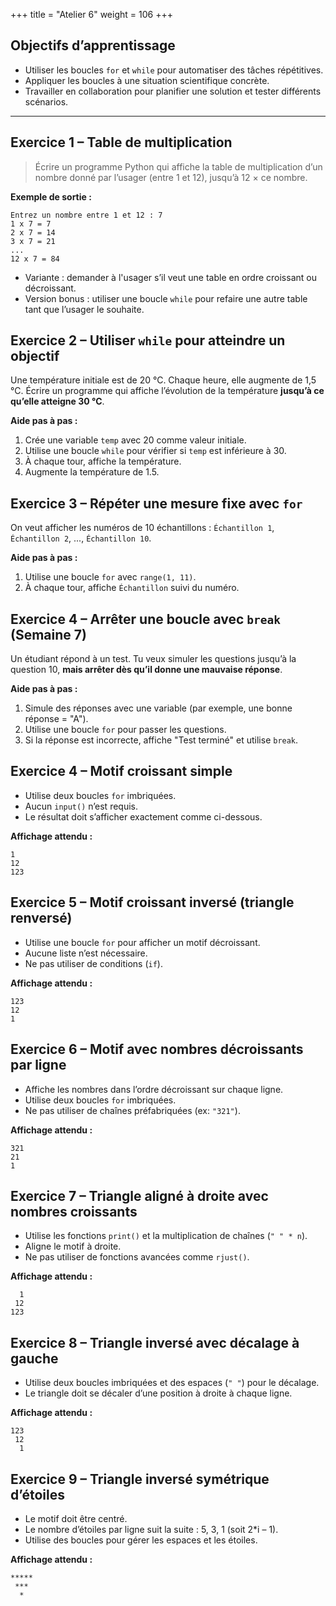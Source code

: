 +++
title = "Atelier 6"
weight = 106
+++


## Objectifs d’apprentissage

* Utiliser les boucles `for` et `while` pour automatiser des tâches répétitives.
* Appliquer les boucles à une situation scientifique concrète.
* Travailler en collaboration pour planifier une solution et tester différents scénarios.

---

## Exercice 1 – Table de multiplication

> Écrire un programme Python qui affiche la table de multiplication d’un nombre donné par l’usager (entre 1 et 12), jusqu’à 12 × ce nombre.

**Exemple de sortie :**

```
Entrez un nombre entre 1 et 12 : 7
1 x 7 = 7
2 x 7 = 14
3 x 7 = 21
...
12 x 7 = 84
```

* Variante : demander à l'usager s’il veut une table en ordre croissant ou décroissant.
* Version bonus : utiliser une boucle `while` pour refaire une autre table tant que l’usager le souhaite.

## Exercice 2 – Utiliser `while` pour atteindre un objectif

Une température initiale est de 20 °C. Chaque heure, elle augmente de 1,5 °C.
Écrire un programme qui affiche l’évolution de la température **jusqu’à ce qu’elle atteigne 30 °C**.

**Aide pas à pas :**

1. Crée une variable `temp` avec 20 comme valeur initiale.
2. Utilise une boucle `while` pour vérifier si `temp` est inférieure à 30.
3. À chaque tour, affiche la température.
4. Augmente la température de 1.5.


## Exercice 3 – Répéter une mesure fixe avec `for`

On veut afficher les numéros de 10 échantillons : `Échantillon 1`, `Échantillon 2`, ..., `Échantillon 10`.

**Aide pas à pas :**

1. Utilise une boucle `for` avec `range(1, 11)`.
2. À chaque tour, affiche `Échantillon` suivi du numéro.


## Exercice 4 – Arrêter une boucle avec `break` (Semaine 7)

Un étudiant répond à un test. Tu veux simuler les questions jusqu’à la question 10, **mais arrêter dès qu’il donne une mauvaise réponse**.

**Aide pas à pas :**

1. Simule des réponses avec une variable (par exemple, une bonne réponse = "A").
2. Utilise une boucle `for` pour passer les questions.
3. Si la réponse est incorrecte, affiche "Test terminé" et utilise `break`.


## Exercice 4 – Motif croissant simple

* Utilise deux boucles `for` imbriquées.
* Aucun `input()` n’est requis.
* Le résultat doit s’afficher exactement comme ci-dessous.

**Affichage attendu :**

```
1
12
123
```


## Exercice 5 – Motif croissant inversé (triangle renversé)

* Utilise une boucle `for` pour afficher un motif décroissant.
* Aucune liste n’est nécessaire.
* Ne pas utiliser de conditions (`if`).

**Affichage attendu :**

```
123
12
1
```

## Exercice 6 – Motif avec nombres décroissants par ligne

* Affiche les nombres dans l’ordre décroissant sur chaque ligne.
* Utilise deux boucles `for` imbriquées.
* Ne pas utiliser de chaînes préfabriquées (ex: `"321"`).

**Affichage attendu :**

```
321
21
1
```

## Exercice 7 – Triangle aligné à droite avec nombres croissants

* Utilise les fonctions `print()` et la multiplication de chaînes (`" " * n`).
* Aligne le motif à droite.
* Ne pas utiliser de fonctions avancées comme `rjust()`.

**Affichage attendu :**

```
  1
 12
123
```

## Exercice 8 – Triangle inversé avec décalage à gauche

* Utilise deux boucles imbriquées et des espaces (`" "`) pour le décalage.
* Le triangle doit se décaler d’une position à droite à chaque ligne.

**Affichage attendu :**

```
123
 12
  1
```


## Exercice 9 – Triangle inversé symétrique d’étoiles

* Le motif doit être centré.
* Le nombre d’étoiles par ligne suit la suite : 5, 3, 1 (soit 2\*i – 1).
* Utilise des boucles pour gérer les espaces et les étoiles.

**Affichage attendu :**

```
*****
 ***
  *
```
